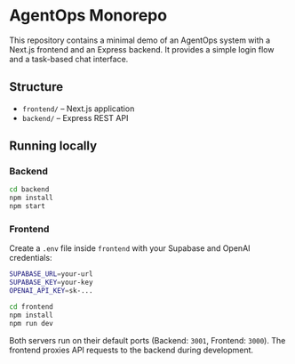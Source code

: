 # AgentOps Monorepo

This repository contains a minimal demo of an AgentOps system with a Next.js frontend and an Express backend. It provides a simple login flow and a task-based chat interface.

## Structure

- `frontend/` – Next.js application
- `backend/` – Express REST API

## Running locally

### Backend

```bash
cd backend
npm install
npm start
```

### Frontend

Create a `.env` file inside `frontend` with your Supabase and OpenAI credentials:

```bash
SUPABASE_URL=your-url
SUPABASE_KEY=your-key
OPENAI_API_KEY=sk-...
```


```bash
cd frontend
npm install
npm run dev
```

Both servers run on their default ports (Backend: `3001`, Frontend: `3000`). The frontend proxies API requests to the backend during development.

